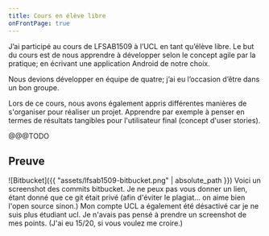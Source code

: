 ```yaml
---
title: Cours en élève libre
onFrontPage: true
---
```


J’ai participé au cours de LFSAB1509 à l’UCL en tant qu’élève libre. Le but du cours est de nous apprendre à développer selon le concept agile par la pratique; en écrivant une application Android de notre choix.

Nous devions développer en équipe de quatre; j’ai eu l’occasion d’être dans un bon groupe.

Lors de ce cours, nous avons également appris différentes manières de s'organiser pour réaliser un projet. Apprendre par exemple à penser en termes de résultats tangibles pour l'utilisateur final (concept d'user stories).

@@@TODO

<!--more-->
## Preuve
![Bitbucket]({{ "assets/lfsab1509-bitbucket.png" | absolute_path }})
Voici un screenshot des commits bitbucket. Je ne peux pas vous donner un lien, étant donné que ce git était privé (afin d'éviter le plagiat… on aime bien l'open source sinon.) Mon compte UCL a également été désactivé car je ne suis plus étudiant ucl. Je n'avais pas pensé à prendre un screenshot de mes points. (J'ai eu 15/20, si vous voulez me croire.)
